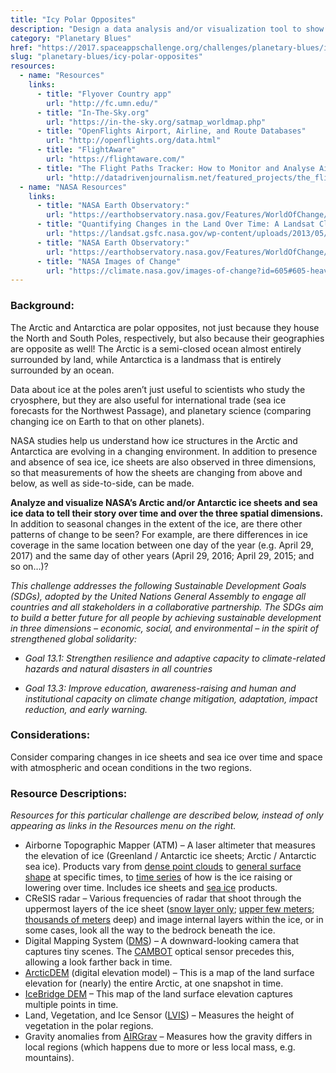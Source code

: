 ```yaml
---
title: "Icy Polar Opposites"
description: "Design a data analysis and/or visualization tool to show the spatial and temporal changes in Arctic and Antarctic ice to a general audience."
category: "Planetary Blues"
href: "https://2017.spaceappschallenge.org/challenges/planetary-blues/icy-polar-opposites"
slug: "planetary-blues/icy-polar-opposites"
resources: 
  - name: "Resources"
    links: 
      - title: "Flyover Country app"
        url: "http://fc.umn.edu/" 
      - title: "In-The-Sky.org"
        url: "https://in-the-sky.org/satmap_worldmap.php" 
      - title: "OpenFlights Airport, Airline, and Route Databases"
        url: "http://openflights.org/data.html" 
      - title: "FlightAware"
        url: "https://flightaware.com/" 
      - title: "The Flight Paths Tracker: How to Monitor and Analyse Air Traffic Above Individual Locations"
        url: "http://datadrivenjournalism.net/featured_projects/the_flight_paths_tracker_how_to_monitor_and_analyse_air_traffic" 
  - name: "NASA Resources"
    links: 
      - title: "NASA Earth Observatory:"
        url: "https://earthobservatory.nasa.gov/Features/WorldOfChange/" 
      - title: "Quantifying Changes in the Land Over Time: A Landsat Classroom Activity"
        url: "https://landsat.gsfc.nasa.gov/wp-content/uploads/2013/05/Landsat_QuantifyChanges.pdf" 
      - title: "NASA Earth Observatory:"
        url: "https://earthobservatory.nasa.gov/Features/WorldOfChange/cape_cod.php" 
      - title: "NASA Images of Change"
        url: "https://climate.nasa.gov/images-of-change?id=605#605-heavy-rains-flood-peru" 
---
```


### **Background:**

The Arctic and Antarctica are polar opposites, not just because they house the
North and South Poles, respectively, but also because their geographies are
opposite as well! The Arctic is a semi-closed ocean almost entirely surrounded
by land, while Antarctica is a landmass that is entirely surrounded by an
ocean.  

Data about ice at the poles aren’t just useful to scientists who study the
cryosphere, but they are also useful for international trade (sea ice
forecasts for the Northwest Passage), and planetary science (comparing
changing ice on Earth to that on other planets).

NASA studies help us understand how ice structures in the Arctic and
Antarctica are evolving in a changing environment. In addition to presence and
absence of sea ice, ice sheets are also observed in three dimensions, so that
measurements of how the sheets are changing from above and below, as well as
side-to-side, can be made.  

**Analyze and visualize NASA’s Arctic and/or Antarctic ice sheets and sea ice data to tell their story over time and over the three spatial dimensions.** In addition to seasonal changes in the extent of the ice, are there other patterns of change to be seen? For example, are there differences in ice coverage in the same location between one day of the year (e.g. April 29, 2017) and the same day of other years (April 29, 2016; April 29, 2015; and so on…)?

_This challenge addresses the following Sustainable Development Goals (SDGs),
adopted by the United Nations General Assembly to engage all countries and all
stakeholders in a collaborative partnership. The SDGs aim to build a better
future for all people by achieving sustainable development in three dimensions
– economic, social, and environmental – in the spirit of strengthened global
solidarity:_

  * _Goal 13.1: Strengthen resilience and adaptive capacity to climate-related hazards and natural disasters in all countries_  

  * _Goal 13.3: Improve education, awareness-raising and human and institutional capacity on climate change mitigation, adaptation, impact reduction, and early warning._  

### **Considerations:**

Consider comparing changes in ice sheets and sea ice over time and space with
atmospheric and ocean conditions in the two regions.

### **Resource Descriptions:**

_Resources for this particular challenge are described below, instead of only
appearing as links in the Resources menu on the right._  

  * Airborne Topographic Mapper (ATM) – A laser altimeter that measures the elevation of ice (Greenland / Antarctic ice sheets; Arctic / Antarctic sea ice). Products vary from [dense point clouds](http://nsidc.org/data/ILATM1B) to [general surface shape](http://nsidc.org/data/ILATM2) at specific times, to [time series](http://nsidc.org/data/IDHDT4) of how is the ice raising or lowering over time. Includes ice sheets and [sea ice](http://nsidc.org/data/ILNSA1B) products.
  * CReSIS radar – Various frequencies of radar that shoot through the uppermost layers of the ice sheet ([snow layer only](http://nsidc.org/data/IRSNO1B); [upper few meters](http://nsidc.org/data/IRACC1B); [thousands of meters](http://nsidc.org/data/IRMCR1B) deep) and image internal layers within the ice, or in some cases, look all the way to the bedrock beneath the ice.
  * Digital Mapping System ([DMS](http://nsidc.org/data/IODMS1B)) – A downward-looking camera that captures tiny scenes. The [CAMBOT](http://nsidc.org/data/IOCAM1B) optical sensor precedes this, allowing a look farther back in time.
  * [ArcticDEM](http://pgc.umn.edu/arcticdem) (digital elevation model) – This is a map of the land surface elevation for (nearly) the entire Arctic, at one snapshot in time.
  * [IceBridge DEM](http://nsidc.org/data/IODMS3) – This map of the land surface elevation captures multiple points in time.
  * Land, Vegetation, and Ice Sensor ([LVIS](http://nsidc.org/data/ILVIS2)) – Measures the height of vegetation in the polar regions.
  * Gravity anomalies from [AIRGrav](http://nsidc.org/data/IGGRV1B) – Measures how the gravity differs in local regions (which happens due to more or less local mass, e.g. mountains).


